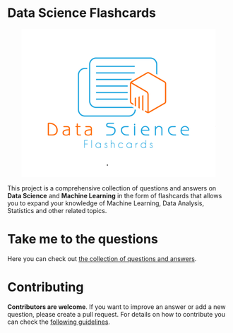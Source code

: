 # Data Science Flashcards

<div align="center" >
  <img src="./assets/images/logo.png" alt="logo" />
</div>

This project is a comprehensive collection of questions and answers on **Data Science** and **Machine Learning** in the form of flashcards that allows you to expand your knowledge of Machine Learning, Data Analysis, Statistics and other related topics. 

# Take me to the questions
Here you can check out [the collection of questions and answers](https://klaus78.github.io/Data-Science-Flashcards). 

# Contributing
**Contributors are welcome**. If you want to improve an answer or add a new question, please create a pull request. For details on how to contribute you can check the [following guidelines](https://github.com/klaus78/Data-Science-Flashcards/blob/master/Contributing.md).
